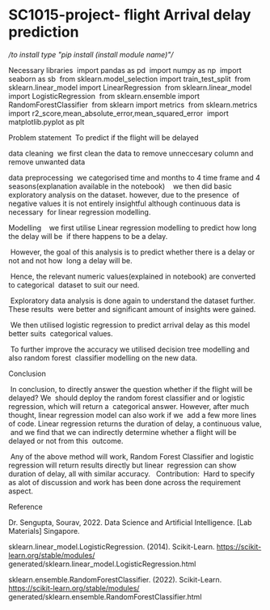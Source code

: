 # SC1015-project- flight Arrival delay prediction

*/to install type "pip install (install module name)"/*

Necessary libraries
 import pandas as pd
 import numpy as np
 import seaborn as sb
 from sklearn.model_selection import train_test_split 
 from sklearn.linear_model import LinearRegression
 from sklearn.linear_model import LogisticRegression
 from sklearn.ensemble import RandomForestClassifier
 from sklearn import metrics
 from sklearn.metrics import r2_score,mean_absolute_error,mean_squared_error
 import matplotlib.pyplot as plt


Problem statement
 To predict if the flight will be delayed

data cleaning
 we first clean the data to remove unneccesary column and remove unwanted data

data preprocessing
 we categorised time and months to 4 time frame and 4 seasons(explanation available in the notebook)
 
 we then did basic exploratory analysis on the dataset. however, due to the presence
 of negative values it is not entirely insightful although continuous data is necessary
 for linear regression modelling.

Modelling
 
 we first utilise Linear regression modelling to predict how long the delay will be
 if there happens to be a delay.

 However, the goal of this analysis is to predict whether there is a delay or not and not how 
 long a delay will be.

 Hence, the relevant numeric values(explained in notebook) are converted to categorical 
 dataset to suit our need.

 Exploratory data analysis is done again to understand the dataset further. These results 
 were better and significant amount of insights were gained.

 We then utilised logistic regression to predict arrival delay as this model better suits 
 categorical values.

 To further improve the accuracy we utilised decision tree modelling and also random forest 
 classifier modelling on the new data.

Conclusion

 In conclusion, to directly answer the question whether if the flight will be delayed? We 
 should deploy the random forest classifier and or logistic regression, which will return a 
 categorical answer. However, after much thought, linear regression model can also work if we 
 add a few more lines of code. Linear regression returns the duration of delay, a continuous value, 
 and we find that we can indirectly determine whether a flight will be delayed or not from this 
 outcome.

 Any of the above method will work, Random Forest Classifier and logistic regression will return results directly but linear 
 regression can show duration of delay, all with similar accuracy.
 
Contribution:
 Hard to specify as alot of discussion and work has been done across the requirement aspect.

Reference

Dr. Sengupta, Sourav, 2022. Data Science and Artificial Intelligence. [Lab Materials] Singapore. 

sklearn.linear_model.LogisticRegression. (2014). Scikit-Learn. https://scikit-learn.org/stable/modules/
generated/sklearn.linear_model.LogisticRegression.html

sklearn.ensemble.RandomForestClassifier. (2022). Scikit-Learn. https://scikit-learn.org/stable/modules/
generated/sklearn.ensemble.RandomForestClassifier.html
